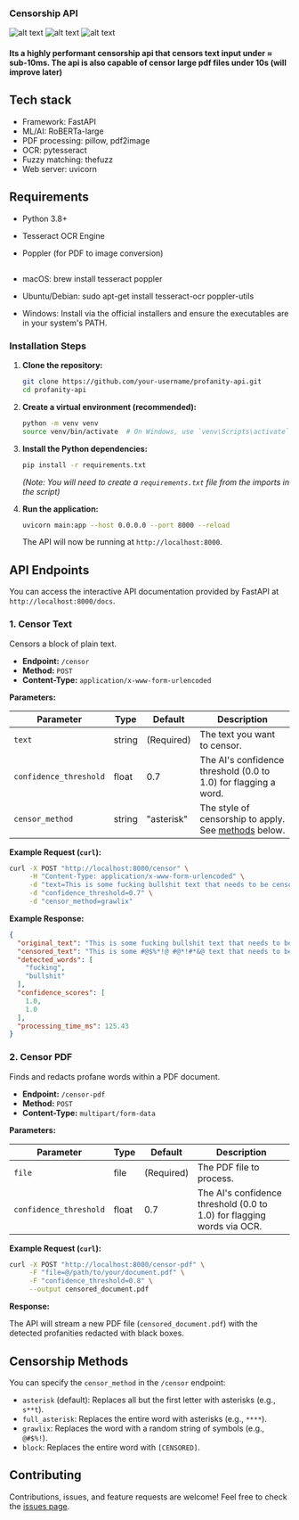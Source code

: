 ### Censorship API

![alt text](https://img.shields.io/badge/build-passing-brightgreen) ![alt text](https://img.shields.io/badge/python-3.11+-blue)
![alt text](https://img.shields.io/badge/license-MIT-lightgrey)



#### Its a highly performant censorship api that censors text input under ≈ sub-10ms. The api is also capable of censor large pdf files under 10s (will improve later)

## Tech stack

- Framework: FastAPI
- ML/AI: RoBERTa-large
- PDF processing: pillow, pdf2image
- OCR: pytesseract
- Fuzzy matching: thefuzz
- Web server: uvicorn

## Requirements 

   - Python 3.8+

   - Tesseract OCR Engine

   - Poppler (for PDF to image conversion)

##

-    macOS: brew install tesseract poppler

-    Ubuntu/Debian: sudo apt-get install tesseract-ocr poppler-utils

 -   Windows: Install via the official installers and ensure the executables are in your system's PATH.


 ### Installation Steps

1.  **Clone the repository:**
    ```bash
    git clone https://github.com/your-username/profanity-api.git
    cd profanity-api
    ```

2.  **Create a virtual environment (recommended):**
    ```bash
    python -m venv venv
    source venv/bin/activate  # On Windows, use `venv\Scripts\activate`
    ```

3.  **Install the Python dependencies:**
    ```bash
    pip install -r requirements.txt
    ```
    *(Note: You will need to create a `requirements.txt` file from the imports in the script)*

4.  **Run the application:**
    ```bash
    uvicorn main:app --host 0.0.0.0 --port 8000 --reload
    ```
    The API will now be running at `http://localhost:8000`.

## API Endpoints

You can access the interactive API documentation provided by FastAPI at `http://localhost:8000/docs`.

### 1. Censor Text

Censors a block of plain text.

-   **Endpoint:** `/censor`
-   **Method:** `POST`
-   **Content-Type:** `application/x-www-form-urlencoded`

**Parameters:**

| Parameter              | Type    | Default    | Description                                                               |
| ---------------------- | ------- | ---------- | ------------------------------------------------------------------------- |
| `text`                 | string  | (Required) | The text you want to censor.                                              |
| `confidence_threshold` | float   | 0.7        | The AI's confidence threshold (0.0 to 1.0) for flagging a word.           |
| `censor_method`        | string  | "asterisk" | The style of censorship to apply. See [methods](#censorship-methods) below. |

**Example Request (`curl`):**

```bash
curl -X POST "http://localhost:8000/censor" \
     -H "Content-Type: application/x-www-form-urlencoded" \
     -d "text=This is some fucking bullshit text that needs to be censored." \
     -d "confidence_threshold=0.7" \
     -d "censor_method=grawlix"
```

**Example Response:**

```json
{
  "original_text": "This is some fucking bullshit text that needs to be censored.",
  "censored_text": "This is some #@$%*!@ #@*!#*&@ text that needs to be censored.",
  "detected_words": [
    "fucking",
    "bullshit"
  ],
  "confidence_scores": [
    1.0,
    1.0
  ],
  "processing_time_ms": 125.43
}
```

### 2. Censor PDF

Finds and redacts profane words within a PDF document.

-   **Endpoint:** `/censor-pdf`
-   **Method:** `POST`
-   **Content-Type:** `multipart/form-data`

**Parameters:**

| Parameter              | Type    | Default    | Description                                                             |
| ---------------------- | ------- | ---------- | ----------------------------------------------------------------------- |
| `file`                 | file    | (Required) | The PDF file to process.                                                |
| `confidence_threshold` | float   | 0.7        | The AI's confidence threshold (0.0 to 1.0) for flagging words via OCR.  |

**Example Request (`curl`):**

```bash
curl -X POST "http://localhost:8000/censor-pdf" \
     -F "file=@/path/to/your/document.pdf" \
     -F "confidence_threshold=0.8" \
     --output censored_document.pdf
```

**Response:**

The API will stream a new PDF file (`censored_document.pdf`) with the detected profanities redacted with black boxes.

## Censorship Methods

You can specify the `censor_method` in the `/censor` endpoint:

-   `asterisk` (default): Replaces all but the first letter with asterisks (e.g., `s**t`).
-   `full_asterisk`: Replaces the entire word with asterisks (e.g., `****`).
-   `grawlix`: Replaces the word with a random string of symbols (e.g., `@#$%!`).
-   `block`: Replaces the entire word with `[CENSORED]`.

## Contributing

Contributions, issues, and feature requests are welcome! Feel free to check the [issues page](https://github.com/your-username/profanity-api/issues).